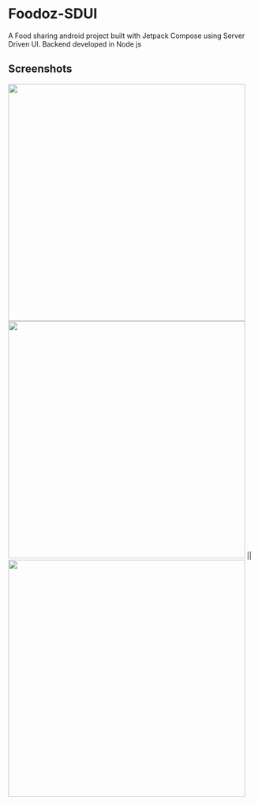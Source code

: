 # Foodoz-SDUI
A Food sharing android project built with Jetpack Compose using Server Driven UI. Backend developed in Node js

## Screenshots

<img src="https://github.com/bhaskarblur/Foodoz-SDUI/assets/85757758/de670966-e030-4d0f-8a93-f0684af735f0" height="480">   <img src="https://github.com/bhaskarblur/Foodoz-SDUI/assets/85757758/65b1ccc6-620a-4a8a-99e5-9345bbaaa5bf" height="480">  ||  <img src="https://github.com/bhaskarblur/Foodoz-SDUI/assets/85757758/ff53db89-0d9c-4ec7-8ec9-8639693a8c5e" height="480">
